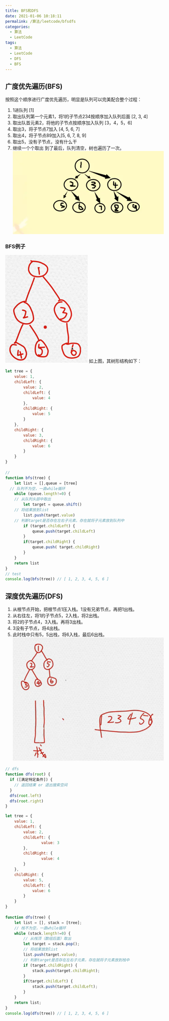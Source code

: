 ```yaml
---
title: BFS和DFS
date: 2021-01-06 10:18:11
permalink: /算法/leetcode/bfsdfs
categories:
  - 算法
  - LeetCode
tags:
  - 算法
  - LeetCode
  - DFS
  - BFS
---
```

## 广度优先遍历(BFS)
按照这个顺序进行广度优先遍历，明显是队列可以完美配合整个过程：
1. 1进队列 [1]
2. 取出队列第一个元素1，将1的子节点234按顺序加入队列后面 [2, 3, 4]
3. 取出队首元素2，将他的子节点按顺序加入队列 [3，4，5，6]
4. 取出3，将子节点7加入 [4, 5, 6, 7]
5. 取出4，将子节点89加入[5, 6, 7, 8, 9]
6. 取出5，没有子节点，没有什么干
7. 继续一个个取出
到了最后，队列清空，树也遍历了一次。
![img](images/bfsdfs/bfs01.png)

### BFS例子
![img](images/bfsdfs/bfs02.png)
如上图，其树形结构如下：
```javascript
let tree = {
	value: 1,
	childLeft: {
		value: 2,
		childLeft: {
			value: 4
		},
		childRight: {
			value: 5
		}
	},
	childRight: {
		value: 3,
		childRight: {
			value: 6
		}
	}
}

// 
function bfs(tree) {
	let list = [],queue = [tree]
  // 队列不为空，一直while循环
	while (queue.length!=0) {
    // 从队列头部中取出
		let target = queue.shift()
    // 将结果放到list
		list.push(target.value)
    // 判断target是否存在左右子元素，存在就将子元素放到队列中
		if (target.childLeft) {
			queue.push(target.childLeft)
		}
		if(target.childRight) {
			queue.push( target.childRight) 
		}
	}
	return list
}
// test
console.log(bfs(tree)) // [ 1, 2, 3, 4, 5, 6 ]
```
## 深度优先遍历(DFS)
1. 从根节点开始，把根节点1压入栈。1没有兄弟节点，再把1出栈。
2. 从右往左，将1的子节点5，2入栈，将2出栈。
3. 将2的子节点4，3入栈。再将3出栈。
4. 3没有子节点，将4出栈。
5. 此时栈中只有5，5出栈，将6入栈，最后6出栈。
![img](images/bfsdfs/dfs03.png)

```js
// dfs
function dfs(root) {
  if ([满足特定条件]) {
    // 返回结果 or 退出搜索空间
  }
  dfs(root.left)
  dfs(root.right)
}
```
```javascript
let tree = {
    value: 1,
    childLeft: {
        value: 2,
        childLeft: {
        		value: 3
        },
        childRight: {
        		value: 4
        }
    },
    childRight: {
        value: 5,
        childLeft: {
        	value: 6
        }
	}  
}
  
function dfs(tree) {
	let list = [], stack = [tree];
  	// 栈不为空，一直while循环
	while (stack.length!=0) {
		// 从栈顶（数组后面）取出
		let target = stack.pop();
		// 将结果放到list
		list.push(target.value);
		// 判断target是否存在左右子元素，存在就将子元素放到栈中
		if (target.childRight) {
			stack.push(target.childRight);
		}
		if(target.childLeft) {
			stack.push(target.childLeft); 
		}
	}
	return list;
}
console.log(dfs(tree)) // [ 1, 2, 3, 4, 5, 6 ]
```